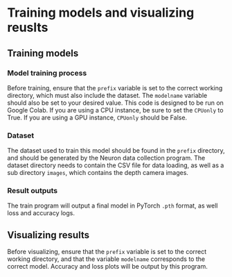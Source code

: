 # Training models and visualizing reuslts

## Training models

### Model training process

Before training, ensure that the ```prefix``` variable is set to the correct working directory, which must also include the dataset.
The ```modelname``` variable should also be set to your desired value.
This code is designed to be run on Google Colab. If you are using a CPU instance, be sure to set the ```CPUonly``` to True.
If you are using a GPU instance, ```CPUonly``` should be False.

### Dataset

The dataset used to train this model should be found in the ```prefix``` directory, and should be generated by the Neuron data collection program.
The dataset directory needs to contain the CSV file for data loading, as well as a sub directory ```images```, which contains the depth camera images.

### Result outputs

The train program will output a final model in PyTorch ```.pth``` format, as well loss and accuracy logs.

## Visualizing results
Before visualizing, ensure that the ```prefix``` variable is set to the correct working directory, and that the variable ```modelname``` corresponds to the correct model.
Accuracy and loss plots will be output by this program.

